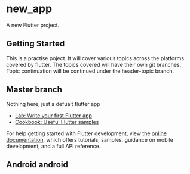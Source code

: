 # new_app

A new Flutter project.

## Getting Started

This is a practise poject. It will cover various topics across the platforms covered by flutter. The topics covered will have their own git branches.
Topic continuation will be continued under the header-topic branch.

## Master branch
Nothing here, just a defualt flutter app


- [Lab: Write your first Flutter app](https://docs.flutter.dev/get-started/codelab)
- [Cookbook: Useful Flutter samples](https://docs.flutter.dev/cookbook)

For help getting started with Flutter development, view the
[online documentation](https://docs.flutter.dev/), which offers tutorials,
samples, guidance on mobile development, and a full API reference.

## Android android   
